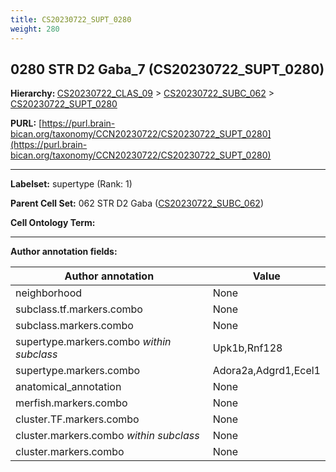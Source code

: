 ```yaml
---
title: CS20230722_SUPT_0280
weight: 280
---
```

## 0280 STR D2 Gaba_7 (CS20230722_SUPT_0280)
<b>Hierarchy: </b>
[CS20230722_CLAS_09](../CS20230722_CLAS_09) >
[CS20230722_SUBC_062](../CS20230722_SUBC_062) >
[CS20230722_SUPT_0280](../CS20230722_SUPT_0280)

**PURL:** [https://purl.brain-bican.org/taxonomy/CCN20230722/CS20230722_SUPT_0280](https://purl.brain-bican.org/taxonomy/CCN20230722/CS20230722_SUPT_0280)

---


**Labelset:** supertype (Rank: 1)

**Parent Cell Set:** 062 STR D2 Gaba ([CS20230722_SUBC_062](../CS20230722_SUBC_062))



**Cell Ontology Term:** 

[MARKER GENES.]: #


---

[TRANSFERRED ANNOTATIONS.]: #


[AUTHOR ANNOTATION FIELDS.]: #


**Author annotation fields:**

| Author annotation | Value |
|-------------------|-------|
|neighborhood|None|
|subclass.tf.markers.combo|None|
|subclass.markers.combo|None|
|supertype.markers.combo _within subclass_|Upk1b,Rnf128|
|supertype.markers.combo|Adora2a,Adgrd1,Ecel1|
|anatomical_annotation|None|
|merfish.markers.combo|None|
|cluster.TF.markers.combo|None|
|cluster.markers.combo _within subclass_|None|
|cluster.markers.combo|None|
